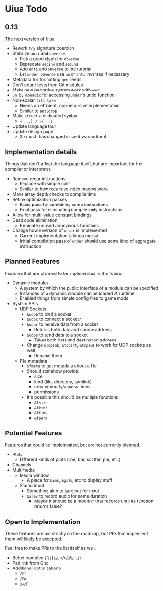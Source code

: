 # Uiua Todo

## 0.13
The next version of Uiua

- Rework `try` signature coercion
- Stabilize `anti` and `obverse`
  - Pick a good glyph for `obverse`
  - Deprecate `setinv` and `setund`
  - Add `anti` and `obverse` to the tutorial
  - Let `under obverse` use `un` or `anti` inverses if necessary
- Metadata for formatting `gen` seeds
- Don't count tests from Git modules
- Make new pervasive system work with `each`
- `un by monadic` for accessing `under`'s undo function
- Non-scalar `fill take`
  - Needs an efficient, non-recursive implementation
  - Similar to `antidrop`
- Make `struct` a dedicated syntax
  - `~[...] / ~{...}`
- Update language tour
- Update design page
  - So much has changed since it was written!

## Implementation details
Things that don't affect the language itself, but are important for the compiler or interpreter.

- Remove recur instructions
  - Replace with simple calls
  - Similar to how recursive index macros work
- Move array depth checks to compile time
- Refine optimization passes
  - Basic pass for combining some instructions
  - Final pass for eliminating compile-only instructions
- Allow for multi-value constant bindings
- Dead code elimination
  - Eliminate unused anonymous functions
- Change how inversion of `under` is implemented
  - Current implementation is kinda messy
  - Initial compilation pass of `under` should use some kind of aggregate instruction

## Planned Features
Features that are planned to be implemented in the future.

- Dynamic modules
  - A system by which the public interface of a module can be specified
  - Instances of a dynamic module can be loaded at runtime
  - Enabled things from simple config files to game mods
- System APIs
  - UDP Sockets
    - `&udpb` to bind a socket
    - `&udpc` to connect a socket?
    - `&udpr` to receive data from a socket
      - Returns both data and source address
    - `&udps` to send data to a socket
      - Takes both data and destination address
    - Change `&tcpsnb`, `&tcpsrt`, `&tcpswt` to work for UDP sockets as well
      - Rename them
  - File metadata
    - `&fmeta` to get metadata about a file
    - Should somehow provide:
      - size
      - kind (file, directory, symlink)
      - create/modify/access times
      - permissions
    - It's possible this should be multiple functions
      - `&fsize`
      - `&fkind`
      - `&ftime`
      - `&fperm`

## Potential Features
Features that could be implemented, but are not currently planned.

- Plots
  - Different kinds of plots (line, bar, scatter, pie, etc.)
- Channels
- Multimedia
  - Media window
    - A place for `&ims`, `&gifs`, etc to display stuff
  - Sound input
    - Something akin to `&ast` but for input
    - `&arec` to record audio for some duration
      - Maybe it should be a modifier that records until its function returns false?

## Open to Implementation

These features are not strictly on the roadmap, but PRs that implement them will likely be accepted.

Feel free to make PRs to the list itself as well.

- Better complex `⌈`/`⌊`/`⁅`/`◿`, `<`/`>`/`≤`/`≥`, `↥`/`↧`
- Pad link from Gist
- Additional optimizations
  - `/F◫`
  - `/F⇌`
  - `⍜⇌/F`

